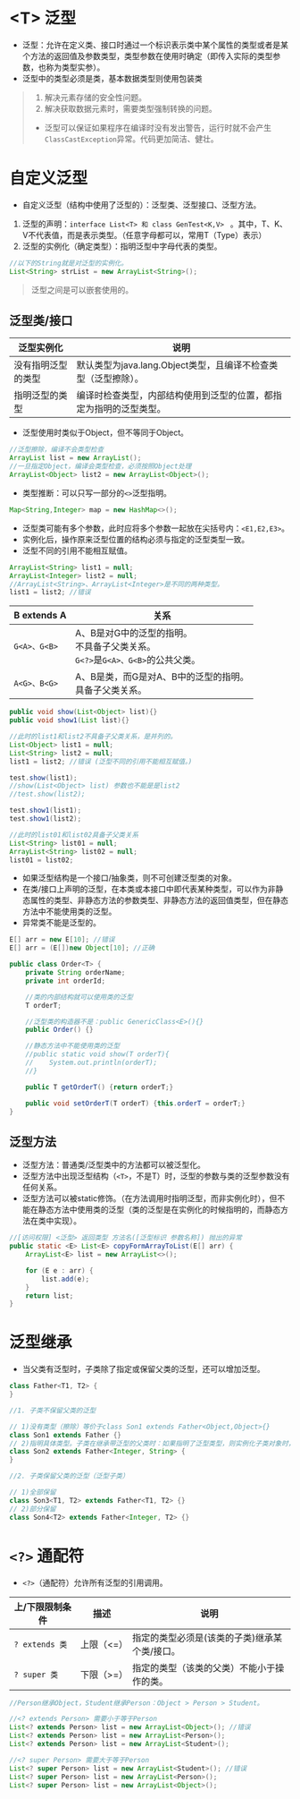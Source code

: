 # \<T\> 泛型

- 泛型：允许在定义类、接口时通过一个标识表示类中某个属性的类型或者是某个方法的返回值及参数类型，类型参数在使用时确定（即传入实际的类型参数，也称为类型实参）。
- 泛型中的类型必须是类，基本数据类型则使用包装类

> 1. 解决元素存储的安全性问题。
> 2. 解决获取数据元素时，需要类型强制转换的问题。
>
> - 泛型可以保证如果程序在编译时没有发出警告，运行时就不会产生`ClassCastException`异常。代码更加简洁、健壮。

# 自定义泛型

- 自定义泛型（结构中使用了泛型的）：泛型类、泛型接口、泛型方法。

1. 泛型的声明：`interface List<T> 和 class GenTest<K,V> ` 。其中，T、K、V不代表值，而是表示类型。（任意字母都可以，常用T（Type）表示）
2. 泛型的实例化（确定类型）：指明泛型中字母代表的类型。

```java
//以下的String就是对泛型的实例化。
List<String> strList = new ArrayList<String>();
```

> 泛型之间是可以嵌套使用的。

## 泛型类/接口

| 泛型实例化         | 说明                                                         |
| ------------------ | ------------------------------------------------------------ |
| 没有指明泛型的类型 | 默认类型为java.lang.Object类型，且编译不检查类型（泛型擦除）。 |
| 指明泛型的类型     | 编译时检查类型，内部结构使用到泛型的位置，都指定为指明的泛型类型。 |

- 泛型使用时类似于Object，但不等同于Object。

```java
//泛型擦除，编译不会类型检查
ArrayList list = new ArrayList();
//一旦指定Object，编译会类型检查，必须按照Object处理
ArrayList<Object> list2 = new ArrayList<Object>();
```

- 类型推断：可以只写一部分的`<>`泛型指明。

```java
Map<String,Integer> map = new HashMap<>();
```

- 泛型类可能有多个参数，此时应将多个参数一起放在尖括号内：`<E1,E2,E3>`。
- 实例化后，操作原来泛型位置的结构必须与指定的泛型类型一致。
- 泛型不同的引用不能相互赋值。

```java
ArrayList<String> list1 = null;
ArrayList<Integer> list2 = null;
//ArrayList<String>、ArrayList<Integer>是不同的两种类型。
list1 = list2; //错误
```

| B extends A  | 关系                                                         |
| ------------ | ------------------------------------------------------------ |
| `G<A>、G<B>` | A、B是对G中的泛型的指明。<br />不具备子父类关系。<br />`G<?>`是`G<A>、G<B>`的公共父类。 |
| `A<G>、B<G>` | A、B是类，而G是对A、B中的泛型的指明。<br />具备子父类关系。  |

```java
public void show(List<Object> list){}
public void show1(List list){}

//此时的list1和list2不具备子父类关系，是并列的。
List<Object> list1 = null;
List<String> list2 = null;
list1 = list2; //错误 (泛型不同的引用不能相互赋值。)

test.show(list1);
//show(List<Object> list) 参数也不能是是list2
//test.show(list2);

test.show1(list1);
test.show1(list2);

//此时的list01和list02具备子父类关系
List<String> list01 = null;
ArrayList<String> list02 = null;
list01 = list02;
```

- 如果泛型结构是一个接口/抽象类，则不可创建泛型类的对象。
- 在类/接口上声明的泛型，在本类或本接口中即代表某种类型，可以作为非静态属性的类型、非静态方法的参数类型、非静态方法的返回值类型，但在静态方法中不能使用类的泛型。
- 异常类不能是泛型的。

```java
E[] arr = new E[10]; //错误
E[] arr = (E[])new Object[10]; //正确
```

```java
public class Order<T> {
    private String orderName;
    private int orderId;

    //类的内部结构就可以使用类的泛型
    T orderT;

    //泛型类的构造器不是：public GenericClass<E>(){}
    public Order() {}

    //静态方法中不能使用类的泛型
    //public static void show(T orderT){
    //    System.out.println(orderT);
    //}

    public T getOrderT() {return orderT;}

    public void setOrderT(T orderT) {this.orderT = orderT;}
}
```

## 泛型方法

- 泛型方法：普通类/泛型类中的方法都可以被泛型化。
- 泛型方法中出现泛型结构（`<T>`，不是T）时，泛型的参数与类的泛型参数没有任何关系。
- 泛型方法可以被static修饰。（在方法调用时指明泛型，而非实例化时），但不能在静态方法中使用类的泛型（类的泛型是在实例化的时候指明的，而静态方法在类中实现）。

```java
//[访问权限] <泛型> 返回类型 方法名([泛型标识 参数名称]) 抛出的异常
public static <E> List<E> copyFormArrayToList(E[] arr) {
    ArrayList<E> list = new ArrayList<>();

    for (E e : arr) {
        list.add(e);
    }
    return list;
}
```

# 泛型继承

- 当父类有泛型时，子类除了指定或保留父类的泛型，还可以增加泛型。

```java
class Father<T1, T2> {
}

//1. 子类不保留父类的泛型

// 1)没有类型（擦除）等价于class Son1 extends Father<Object,Object>{}
class Son1 extends Father {}
// 2)指明具体类型。子类在继承带泛型的父类时：如果指明了泛型类型，则实例化子类对象时，不再需要指明泛型
class Son2 extends Father<Integer, String> {
}

//2. 子类保留父类的泛型（泛型子类）

// 1)全部保留
class Son3<T1, T2> extends Father<T1, T2> {}
// 2)部分保留
class Son4<T2> extends Father<Integer, T2> {}
```

# `<?>` 通配符

- `<?>`（通配符）允许所有泛型的引用调用。

| 上/下限限制条件 | 描述       | 说明                                          |
| --------------- | ---------- | --------------------------------------------- |
| `? extends 类`  | 上限（<=） | 指定的类型必须是(该类的子类)继承某个类/接口。 |
| `? super 类`    | 下限（>=） | 指定的类型（该类的父类）不能小于操作的类。    |

```java
//Person继承Object，Student继承Person：Object > Person > Student。

//<? extends Person> 需要小于等于Person
List<? extends Person> list = new ArrayList<Object>(); //错误
List<? extends Person> list = new ArrayList<Person>();
List<? extends Person> list = new ArrayList<Student>();

//<? super Person> 需要大于等于Person
List<? super Person> list = new ArrayList<Student>(); //错误
List<? super Person> list = new ArrayList<Person>();
List<? super Person> list = new ArrayList<Object>();
```
